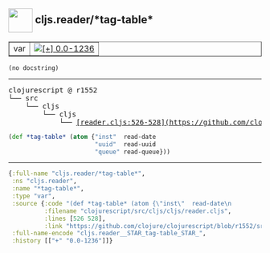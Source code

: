 ## <img width="48px" valign="middle" src="http://i.imgur.com/Hi20huC.png"> cljs.reader/\*tag-table\*

 <table border="1">
<tr>
<td>var</td>
<td><a href="https://github.com/cljsinfo/api-refs/tree/0.0-1236"><img valign="middle" alt="[+] 0.0-1236" src="https://img.shields.io/badge/+-0.0--1236-lightgrey.svg"></a> </td>
</tr>
</table>

 <samp>
</samp>

```
(no docstring)
```

---

 <pre>
clojurescript @ r1552
└── src
    └── cljs
        └── cljs
            └── <ins>[reader.cljs:526-528](https://github.com/clojure/clojurescript/blob/r1552/src/cljs/cljs/reader.cljs#L526-L528)</ins>
</pre>

```clj
(def *tag-table* (atom {"inst"  read-date
                        "uuid"  read-uuid
                        "queue" read-queue}))
```


---

```clj
{:full-name "cljs.reader/*tag-table*",
 :ns "cljs.reader",
 :name "*tag-table*",
 :type "var",
 :source {:code "(def *tag-table* (atom {\"inst\"  read-date\n                        \"uuid\"  read-uuid\n                        \"queue\" read-queue}))",
          :filename "clojurescript/src/cljs/cljs/reader.cljs",
          :lines [526 528],
          :link "https://github.com/clojure/clojurescript/blob/r1552/src/cljs/cljs/reader.cljs#L526-L528"},
 :full-name-encode "cljs.reader__STAR_tag-table_STAR_",
 :history [["+" "0.0-1236"]]}

```
